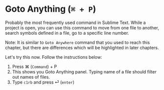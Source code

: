 Goto Anything (`⌘ + P`)
=======================

Probably the most frequently used command in Sublime Text. While a project is
open, you can use this command to move from one file to another, search
symbols defined in a file, go to a specific line number.

Note: It is similar to `Goto Anywhere` command that you used to reach this
chapter, but there are differences which will be highlighted in later chapters.

Let's try this now. Follow the instructions below:

1. Press ⌘ (`Command`) + P
2. This shows you Goto Anything panel. Typing name of a file should filter out
   names of files.
3. Type `c1rb` and press ⏎ (`enter`)